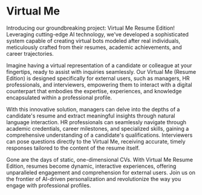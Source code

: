 # Virtual Me

Introducing our groundbreaking project: Virtual Me Resume Edition! Leveraging cutting-edge AI technology, we've developed a sophisticated system capable of creating virtual bots modeled after real individuals, meticulously crafted from their resumes, academic achievements, and career trajectories.

Imagine having a virtual representation of a candidate or colleague at your fingertips, ready to assist with inquiries seamlessly. Our Virtual Me (Resume Edition) is designed specifically for external users, such as managers, HR professionals, and interviewers, empowering them to interact with a digital counterpart that embodies the expertise, experiences, and knowledge encapsulated within a professional profile.

With this innovative solution, managers can delve into the depths of a candidate's resume and extract meaningful insights through natural language interaction. HR professionals can seamlessly navigate through academic credentials, career milestones, and specialized skills, gaining a comprehensive understanding of a candidate's qualifications. Interviewers can pose questions directly to the Virtual Me, receiving accurate, timely responses tailored to the content of the resume itself.

Gone are the days of static, one-dimensional CVs. With Virtual Me Resume Edition, resumes become dynamic, interactive experiences, offering unparalleled engagement and comprehension for external users. Join us on the frontier of AI-driven personalization and revolutionize the way you engage with professional profiles.